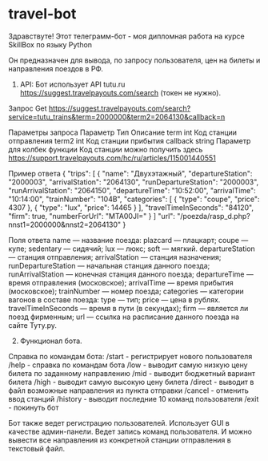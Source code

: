 # travel-bot

Здравствуте! Этот телеграмм-бот - моя дипломная работа на курсе SkillBox по языку Python

Он предназначен для вывода, по запросу пользователя, цен на билеты и направления поездов в РФ.

1. API:
Бот использует API tutu.ru https://suggest.travelpayouts.com/search (токен не нужно).

Запрос
Get https://suggest.travelpayouts.com/search?service=tutu_trains&term=2000000&term2=2064130&callback=n

Параметры запроса
Параметр	Тип	    Описание
term	    int	    Код станции отправления
term2	    int	    Код станции прибытия
callback	string	Параметр для колбек функции
Код станции можно получить здесь https://support.travelpayouts.com/hc/ru/articles/115001440551

Пример ответа
{
  "trips": [
    {
      "name": "Двухэтажный",
      "departureStation": "2000003",
      "arrivalStation": "2064130",
      "runDepartureStation": "2000003",
      "runArrivalStation": "2064150",
      "departureTime": "10:52:00",
      "arrivalTime": "10:14:00",
      "trainNumber": "104В",
      "categories": [
        {
          "type": "coupe",
          "price": 4307
        },
        {
          "type": "lux",
          "price": 14465
        }
      ],
      "travelTimeInSeconds": "84120",
      "firm": true,
      "numberForUrl": "MTA00JI="
    }
  ]
  "url": "/poezda/rasp_d.php?nnst1=2000000&nnst2=2064130"
}

Поля ответа
name                — название поезда:
plazcard            — плацкарт;
coupe               — купе;
sedentary           — сидячий;
lux                 — люкс;
soft                — мягкий.
departureStation    — станция отправления;
arrivalStation      — станция назначения;
runDepartureStation — начальная станция данного поезда;
runArrivalStation   — конечная станция данного поезда;
departureTime       — время отправления (московское);
arrivalTime         — время прибытия (московское);
trainNumber         — номер поезда;
categories          — категории вагонов в составе поезда:
type                — тип;
price               — цена в рублях.
travelTimeInSeconds — время в пути (в секундах);
firm                — является ли поезд фирменным;
url                 — ссылка на расписание данного поезда на сайте Туту.ру.

2. Функционал бота.

Справка по командам бота:
/start      - регистрирует нового пользователя
/help       - справка по командам бота
/low        - выводит самую низкую цену билета по заданному направлению
/mid        - выводит бюджетный вариант билета
/high       - выводит самую высокую цену билета
/direct     - выводит в файл возможные направления из пункта отправки
/cancel     - отменить ввод станций
/history    - выводит последние 10 команд пользователя
/exit       - покинуть бот

Бот также ведет регистрацию пользователей. Использует GUI в качестве админ-панели.
Ведет запись команд пользователя. И можно вывести все направления из конкретной
станции отправления в текстовый файл.
